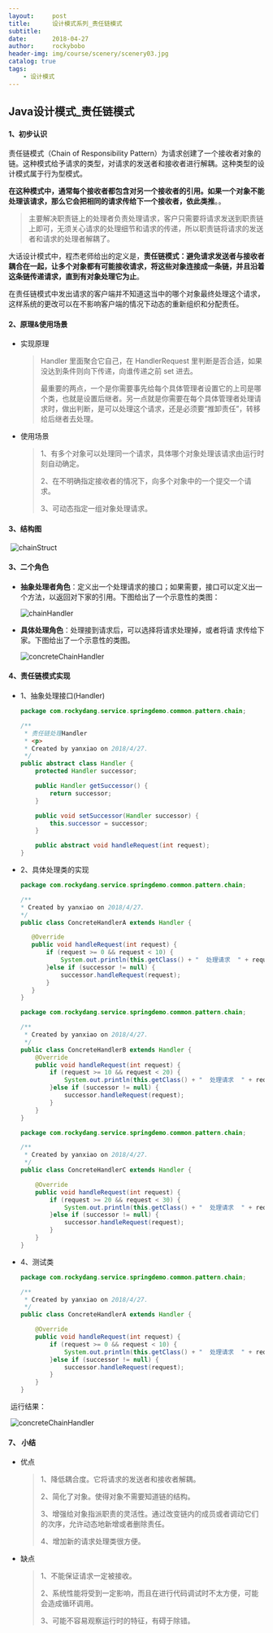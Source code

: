 ```yaml
---
layout:     post
title:      设计模式系列_责任链模式
subtitle:   
date:       2018-04-27
author:     rockybobo
header-img: img/course/scenery/scenery03.jpg
catalog: true
tags:
    - 设计模式
---
```


## Java设计模式_责任链模式

#### 1、初步认识

责任链模式（Chain of Responsibility Pattern）为请求创建了一个接收者对象的链。这种模式给予请求的类型，对请求的发送者和接收者进行解耦。这种类型的设计模式属于行为型模式。

**在这种模式中，通常每个接收者都包含对另一个接收者的引用。如果一个对象不能处理该请求，那么它会把相同的请求传给下一个接收者，依此类推**。。

> 主要解决职责链上的处理者负责处理请求，客户只需要将请求发送到职责链上即可，无须关心请求的处理细节和请求的传递，所以职责链将请求的发送者和请求的处理者解耦了。

大话设计模式中，程杰老师给出的定义是，**责任链模式：避免请求发送者与接收者耦合在一起，让多个对象都有可能接收请求，将这些对象连接成一条链，并且沿着这条链传递请求，直到有对象处理它为止**。

在责任链模式中发出请求的客户端并不知道这当中的哪个对象最终处理这个请求，这样系统的更改可以在不影响客户端的情况下动态的重新组织和分配责任。

#### 2、原理&使用场景

* 实现原理

  > Handler 里面聚合它自己，在 HandlerRequest 里判断是否合适，如果没达到条件则向下传递，向谁传递之前 set 进去。
  >
  > 最重要的两点，一个是你需要事先给每个具体管理者设置它的上司是哪个类，也就是设置后继者。另一点就是你需要在每个具体管理者处理请求时，做出判断，是可以处理这个请求，还是必须要“推卸责任”，转移给后继者去处理。

* 使用场景

  > 1、有多个对象可以处理同一个请求，具体哪个对象处理该请求由运行时刻自动确定。
  >
  > 2、在不明确指定接收者的情况下，向多个对象中的一个提交一个请求。
  >
  > 3、可动态指定一组对象处理请求。

#### 3、结构图

​       ![chainStruct](http://rockybobo.top/img/course/designpattern/chainStruct.jpg)

#### 3、二个角色

- **抽象处理者角色**：定义出一个处理请求的接口；如果需要，接口可以定义出一个方法，以返回对下家的引用。下图给出了一个示意性的类图：

   ![chainHandler](http://rockybobo.top/img/course/designpattern/chainHandler.gif)

- **具体处理角色**：处理接到请求后，可以选择将请求处理掉，或者将请 求传给下家。下图给出了一个示意性的类图。

  ![concreteChainHandler](http://rockybobo.top/img/course/designpattern/concreteChainHandler.gif)

#### 4、责任链模式实现

- 1、抽象处理接口(Handler)

  ```java
  package com.rockydang.service.springdemo.common.pattern.chain;

  /**
   * 责任链处理Handler
   * <p>
   * Created by yanxiao on 2018/4/27.
   */
  public abstract class Handler {
      protected Handler successor;

      public Handler getSuccessor() {
          return successor;
      }

      public void setSuccessor(Handler successor) {
          this.successor = successor;
      }

      public abstract void handleRequest(int request);
  }
  ```

- 2、具体处理类的实现

   ~~~java
  package com.rockydang.service.springdemo.common.pattern.chain;

  /**
   * Created by yanxiao on 2018/4/27.
   */
  public class ConcreteHandlerA extends Handler {

      @Override
      public void handleRequest(int request) {
          if (request >= 0 && request < 10) {
              System.out.println(this.getClass() + "  处理请求  " + request);
          }else if (successor != null) {
              successor.handleRequest(request);
          }
      }
  }
   ~~~

  ~~~java
  package com.rockydang.service.springdemo.common.pattern.chain;

  /**
   * Created by yanxiao on 2018/4/27.
   */
  public class ConcreteHandlerB extends Handler {
      @Override
      public void handleRequest(int request) {
          if (request >= 10 && request < 20) {
              System.out.println(this.getClass() + "  处理请求  " + request);
          }else if (successor != null) {
              successor.handleRequest(request);
          }
      }
  }
  ~~~

  ~~~java
  package com.rockydang.service.springdemo.common.pattern.chain;

  /**
   * Created by yanxiao on 2018/4/27.
   */
  public class ConcreteHandlerC extends Handler {

      @Override
      public void handleRequest(int request) {
          if (request >= 20 && request < 30) {
              System.out.println(this.getClass() + "  处理请求  " + request);
          }else if (successor != null) {
              successor.handleRequest(request);
          }
      }
  }
  ~~~



- 4、测试类

  ~~~java
  package com.rockydang.service.springdemo.common.pattern.chain;

  /**
   * Created by yanxiao on 2018/4/27.
   */
  public class ConcreteHandlerA extends Handler {

      @Override
      public void handleRequest(int request) {
          if (request >= 0 && request < 10) {
              System.out.println(this.getClass() + "  处理请求  " + request);
          }else if (successor != null) {
              successor.handleRequest(request);
          }
      }
  }
  ~~~


​       运行结果：

​      ![concreteChainHandler](http://rockybobo.top/img/course/designpattern/chainResult.jpg)         

#### 7、 小结

* 优点

  > 1、降低耦合度。它将请求的发送者和接收者解耦。
  >
  > 2、简化了对象。使得对象不需要知道链的结构。
  >
  > 3、增强给对象指派职责的灵活性。通过改变链内的成员或者调动它们的次序，允许动态地新增或者删除责任。
  >
  > 4、增加新的请求处理类很方便。

* 缺点

  > 1、不能保证请求一定被接收。
  >
  > 2、系统性能将受到一定影响，而且在进行代码调试时不太方便，可能会造成循环调用。
  >
  > 3、可能不容易观察运行时的特征，有碍于除错。

